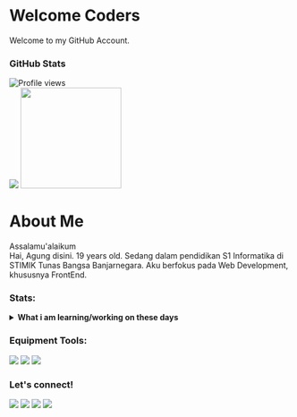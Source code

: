 # Welcome Coders
Welcome to my GitHub Account.

### GitHub Stats
![Profile views](https://gpvc.arturio.dev/prazzdev) <br>
<img src="https://github-readme-stats.vercel.app/api?username=prazzdev&hide=contribs,prs&show_icons=true&hide_border=true&title_color=000" />
<img src="https://github-readme-stats.vercel.app/api/top-langs/?username=prazzdev&layout=compact" height=180 />

# About Me
Assalamu'alaikum <br>
Hai, Agung disini. 19 years old. Sedang dalam pendidikan S1 Informatika di STIMIK Tunas Bangsa Banjarnegara. Aku berfokus pada Web Development, khususnya FrontEnd.

### Stats:
<details>
 <summary><strong>What i am learning/working on these days</strong></summary>
    - 🔭 I’m currently working on PRAZZDEV </br>
    - 🌱 I’m currently learning PHP, JavaScript and all about Web Development </br>
    - 💬 Ask me about anything.</br>
    - 📫 How to reach me: <a href="mailto:prazzid31@gmail.com">Email me!</a>  </br>
</details>

### Equipment Tools:
<p>
    <img src="https://img.shields.io/badge/Windows-OS-blue?&logo=windows&logoColor=blue" />
    <img src="https://img.shields.io/badge/Visual%20Studio%20Code-IDE-blue?&logo=visual-studio-code&logoColor=blue" />
    <img src="https://img.shields.io/badge/Visual%20Studio%20Code-Text%20Editor-blue?&logo=sublime-text&logoColor=orange" />
</p>


### Let's connect!
<p>
    <a href="https://prazzdev.rf.gd" target="blank"><img src="https://img.shields.io/badge/Website-PRAZZDEV-green?" /></a>
    <a href="https://linkedin.com/agungpraz31" target="blank"><img src="https://img.shields.io/badge/Agung_Prasetyo-30302f?style=flat&logo=linkedin" /></a>
    <a href="https://facebook.com/prazzdev" target="blank"><img src="https://img.shields.io/badge/Agung_Prasetyo-30302f?style=flat&logo=facebook" /></a>
    <a href="https://facebook.com/prazzdevwa.me/6282144424079" target="blank"><img src="https://img.shields.io/badge/Agung_Prasetyo-30302f?style=flat&logo=whatsapp" /></a>
</p>
